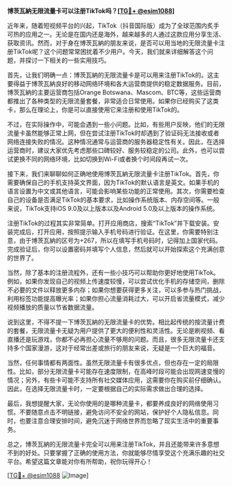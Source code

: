 **博茨瓦納无限流量卡可以注册TikTok吗？[[TG💪+ @esim1088](https://t.me/s/esim1088)]**

近年来，随着短视频平台的兴起，TikTok（抖音国际版）成为了全球范围内炙手可热的应用之一。无论是在国内还是海外，越来越多的人通过这款应用分享生活、获取资讯。然而，对于身在博茨瓦納的朋友来说，是否可以用当地的无限流量卡注册TikTok呢？这个问题常常困扰着不少用户。今天，我们就来详细解答这个问题，并探讨一下相关的一些实用技巧。

首先，让我们明确一点：博茨瓦納的无限流量卡是可以用来注册TikTok的。这主要得益于博茨瓦納良好的移动网络环境和各大运营商提供的稳定数据服务。目前，博茨瓦納的主要运营商包括Orange Botswana、Mascom、BTC等，这些运营商都推出了各种类型的无限流量套餐，非常适合日常使用。如果你已经购买了这类卡，那么在理论上，你是可以直接使用它来注册和使用TikTok的。

不过，在实际操作中，可能会遇到一些小问题。比如，有些用户反映，他们的无限流量卡虽然能够正常上网，但在尝试注册TikTok时却遇到了验证码无法接收或者网络连接失败的情况。这种情况通常与运营商的服务器稳定性有关。因此，在选择运营商时，建议大家优先考虑那些口碑较好、服务较稳定的公司。此外，也可以尝试更换不同的网络环境，比如切换到Wi-Fi或者换个时间段再试一次。

接下来，我们来聊聊如何正确地使用博茨瓦納无限流量卡注册TikTok。首先，你需要确保自己的手机支持英文界面，因为TikTok的默认语言是英文。如果手机的语言设置为中文或其他语言，可能会影响某些功能的正常使用。其次，你需要检查自己的设备是否满足TikTok的基本要求，比如操作系统版本、内存空间等。一般来说，TikTok支持iOS 9.0及以上版本以及Android 5.0及以上版本的操作系统。

注册TikTok的过程其实非常简单。打开应用商店，搜索“TikTok”并下载安装。安装完成后，打开应用，按照提示输入手机号码进行验证。在这里，你需要特别注意，由于博茨瓦納的区号为+267，所以在填写手机号码时，记得加上国家代码。完成验证后，你可以设置密码并填写个人信息，然后就可以开始探索这个充满创意的世界了。

当然，除了基本的注册流程外，还有一些小技巧可以帮助你更好地使用TikTok。例如，如果你发现自己的视频上传速度较慢，可以尝试优化手机的存储空间，删除不必要的文件以释放更多内存；如果你想要获得更多关注，可以多参与热门挑战，利用标签功能提高曝光率；如果你担心流量消耗过大，可以开启省流量模式，减少视频播放的质量以节省数据流量。

说到这里，不得不提一下博茨瓦納的无限流量卡的优势。相比起传统的按流量计费的套餐，无限流量卡无疑为用户提供了更大的便利性和灵活性。无论是刷视频、看直播还是玩游戏，你都不必再担心流量不够用的问题。而且，很多无限流量卡还支持多个国家漫游，这对于经常出差或旅行的朋友来说，无疑是一个巨大的福音。

当然，任何事情都有两面性。虽然无限流量卡有很多优点，但也存在一定的局限性。比如，部分无限流量卡可能存在速度限制，在高峰时段可能会出现网速变慢的情况；另外，有些卡可能不支持所有社交媒体应用，这需要你在购买前仔细确认。因此，在选择无限流量卡时，一定要根据自己的实际需求做出合理的选择。

最后，我想提醒大家，无论你使用的是哪种流量卡，都要养成良好的网络使用习惯。不要随意点击不明链接，避免访问不安全的网站，保护好个人隐私信息。同时，也要注意合理安排时间，避免沉迷于网络世界而忽略了现实生活中的重要事务。

总之，博茨瓦納的无限流量卡完全可以用来注册TikTok，并且还能带来许多意想不到的好处。只要掌握了正确的使用方法，你就能够尽情享受这个充满乐趣的社交平台。希望这篇文章能对你有所帮助，祝你玩得开心！

[[TG💪+ @esim1088](https://t.me/s/esim1088) ![Image](https://i.postimg.cc/4NQfJmqS/Snipaste-2025-05-13-00-14-12.png)]